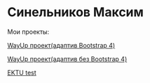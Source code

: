 # Синельников Максим
Мои проекты:

[WayUp проект(адаптив Bootstrap 4)](https://sinelnikov-web.github.io/WayUp/ "Провект WayUp")

[WayUp проект(адаптив без Bootstrap 4)](https://sinelnikov-web.github.io/WayUp(2)/ "Провект WayUp")

[EKTU test](https://sinelnikov-web.github.io/ektu_test/ "Провект WayUp")
